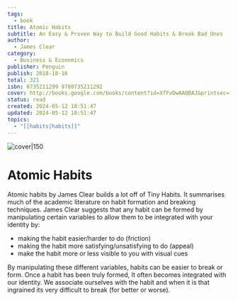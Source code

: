 ```yaml
---
tags:
  - book
title: Atomic Habits
subtitle: An Easy & Proven Way to Build Good Habits & Break Bad Ones
author:
  - James Clear
category:
  - Business & Economics
publisher: Penguin
publish: 2018-10-16
total: 321
isbn: 0735211299 9780735211292
cover: http://books.google.com/books/content?id=XfFvDwAAQBAJ&printsec=frontcover&img=1&zoom=1&source=gbs_api
status: read
created: 2024-05-12 18:51:47
updated: 2024-05-12 18:51:47
topics:
  - "[[habits|habits]]"
---
```


![cover|150](http://books.google.com/books/content?id=XfFvDwAAQBAJ&printsec=frontcover&img=1&zoom=1&source=gbs_api)
# Atomic Habits
Atomic habits by James Clear builds a lot off of Tiny Habits. It summarises much of the academic literature on habit formation and breaking techniques. James Clear suggests that any habit can be formed by manipulating certain variables to allow them to be integrated with your identity by:
- making the habit easier/harder to do (friction)
- making the habit more satisfying/unsatisfying to do (appeal)
- make the habit more or less visible to you with visual cues

By manipulating these different variables, habits can be easier to break or form. Once a habit has been truly formed, It often becomes integrated with our identity. We associate ourselves with the habit and when it is that ingrained its very difficult to break (for better or worse). 